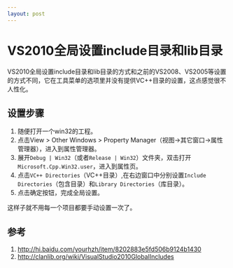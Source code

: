 ```yaml
---
layout: post
---
```


# VS2010全局设置include目录和lib目录

VS2010全局设置include目录和lib目录的方式和之前的VS2008、VS2005等设置的方式不同，它在工具菜单的选项里并没有提供VC++目录的设置，这点感觉很不人性化。

## 设置步骤  

1. 随便打开一个win32的工程。
2. 点击View > Other Windows > Property Manager（视图->其它窗口->属性管理器），进入到属性管理器。
3. 展开`Debug | Win32`（或者`Release | Win32`）文件夹，双击打开`Microsoft.Cpp.Win32.user`，进入到属性页。
4. 点击`VC++ Directories`（VC++目录）,在右边窗口中分别设置`Include Directories`（包含目录）和`Library Directories`（库目录）。
5. 点击确定按钮，完成全局设置。

这样子就不用每一个项目都要手动设置一次了。

## 参考  

1. <http://hi.baidu.com/yourhzh/item/8202883e5fd506b9124b1430>
2. <http://clanlib.org/wiki/VisualStudio2010GlobalIncludes>